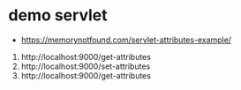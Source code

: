 # demo servlet

- https://memorynotfound.com/servlet-attributes-example/

1. http://localhost:9000/get-attributes
2. http://localhost:9000/set-attributes
3. http://localhost:9000/get-attributes

